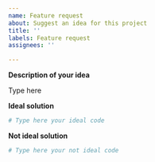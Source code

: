```yaml
---
name: Feature request
about: Suggest an idea for this project
title: ''
labels: Feature request
assignees: ''

---
```


**Description of your idea**

Type here

**Ideal solution**
```python
# Type here your ideal code
```
**Not ideal solution**
```python
# Type here your not ideal code
```
